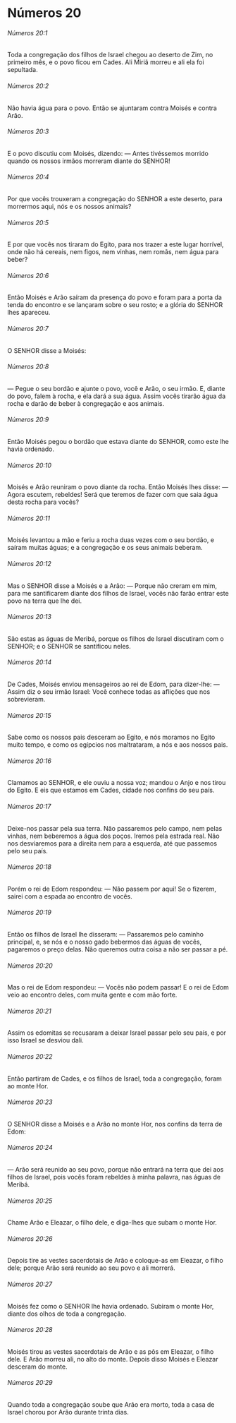 # Números 20

###### Números 20:1

Toda a congregação dos filhos de Israel chegou ao deserto de Zim, no primeiro mês, e o povo ficou em Cades. Ali Miriã morreu e ali ela foi sepultada.

###### Números 20:2

Não havia água para o povo. Então se ajuntaram contra Moisés e contra Arão.

###### Números 20:3

E o povo discutiu com Moisés, dizendo: — Antes tivéssemos morrido quando os nossos irmãos morreram diante do SENHOR!

###### Números 20:4

Por que vocês trouxeram a congregação do SENHOR a este deserto, para morrermos aqui, nós e os nossos animais?

###### Números 20:5

E por que vocês nos tiraram do Egito, para nos trazer a este lugar horrível, onde não há cereais, nem figos, nem vinhas, nem romãs, nem água para beber?

###### Números 20:6

Então Moisés e Arão saíram da presença do povo e foram para a porta da tenda do encontro e se lançaram sobre o seu rosto; e a glória do SENHOR lhes apareceu.

###### Números 20:7

O SENHOR disse a Moisés:

###### Números 20:8

— Pegue o seu bordão e ajunte o povo, você e Arão, o seu irmão. E, diante do povo, falem à rocha, e ela dará a sua água. Assim vocês tirarão água da rocha e darão de beber à congregação e aos animais.

###### Números 20:9

Então Moisés pegou o bordão que estava diante do SENHOR, como este lhe havia ordenado.

###### Números 20:10

Moisés e Arão reuniram o povo diante da rocha. Então Moisés lhes disse: — Agora escutem, rebeldes! Será que teremos de fazer com que saia água desta rocha para vocês?

###### Números 20:11

Moisés levantou a mão e feriu a rocha duas vezes com o seu bordão, e saíram muitas águas; e a congregação e os seus animais beberam.

###### Números 20:12

Mas o SENHOR disse a Moisés e a Arão: — Porque não creram em mim, para me santificarem diante dos filhos de Israel, vocês não farão entrar este povo na terra que lhe dei.

###### Números 20:13

São estas as águas de Meribá, porque os filhos de Israel discutiram com o SENHOR; e o SENHOR se santificou neles.

###### Números 20:14

De Cades, Moisés enviou mensageiros ao rei de Edom, para dizer-lhe: — Assim diz o seu irmão Israel: Você conhece todas as aflições que nos sobrevieram.

###### Números 20:15

Sabe como os nossos pais desceram ao Egito, e nós moramos no Egito muito tempo, e como os egípcios nos maltrataram, a nós e aos nossos pais.

###### Números 20:16

Clamamos ao SENHOR, e ele ouviu a nossa voz; mandou o Anjo e nos tirou do Egito. E eis que estamos em Cades, cidade nos confins do seu país.

###### Números 20:17

Deixe-nos passar pela sua terra. Não passaremos pelo campo, nem pelas vinhas, nem beberemos a água dos poços. Iremos pela estrada real. Não nos desviaremos para a direita nem para a esquerda, até que passemos pelo seu país.

###### Números 20:18

Porém o rei de Edom respondeu: — Não passem por aqui! Se o fizerem, sairei com a espada ao encontro de vocês.

###### Números 20:19

Então os filhos de Israel lhe disseram: — Passaremos pelo caminho principal, e, se nós e o nosso gado bebermos das águas de vocês, pagaremos o preço delas. Não queremos outra coisa a não ser passar a pé.

###### Números 20:20

Mas o rei de Edom respondeu: — Vocês não podem passar! E o rei de Edom veio ao encontro deles, com muita gente e com mão forte.

###### Números 20:21

Assim os edomitas se recusaram a deixar Israel passar pelo seu país, e por isso Israel se desviou dali.

###### Números 20:22

Então partiram de Cades, e os filhos de Israel, toda a congregação, foram ao monte Hor.

###### Números 20:23

O SENHOR disse a Moisés e a Arão no monte Hor, nos confins da terra de Edom:

###### Números 20:24

— Arão será reunido ao seu povo, porque não entrará na terra que dei aos filhos de Israel, pois vocês foram rebeldes à minha palavra, nas águas de Meribá.

###### Números 20:25

Chame Arão e Eleazar, o filho dele, e diga-lhes que subam o monte Hor.

###### Números 20:26

Depois tire as vestes sacerdotais de Arão e coloque-as em Eleazar, o filho dele; porque Arão será reunido ao seu povo e ali morrerá.

###### Números 20:27

Moisés fez como o SENHOR lhe havia ordenado. Subiram o monte Hor, diante dos olhos de toda a congregação.

###### Números 20:28

Moisés tirou as vestes sacerdotais de Arão e as pôs em Eleazar, o filho dele. E Arão morreu ali, no alto do monte. Depois disso Moisés e Eleazar desceram do monte.

###### Números 20:29

Quando toda a congregação soube que Arão era morto, toda a casa de Israel chorou por Arão durante trinta dias.

